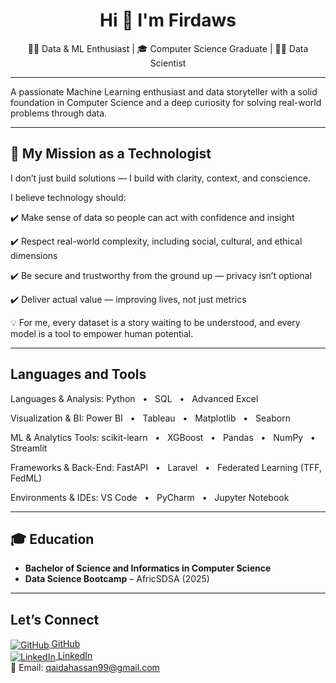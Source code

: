 <h1 align="center">Hi 👋 I'm Firdaws</h1>
<p align="center">
  👩‍💻 Data & ML Enthusiast | 🎓 Computer Science Graduate | 👩‍💻 Data Scientist
</p>

---
A passionate Machine Learning enthusiast and data storyteller with a solid foundation in Computer Science and a deep curiosity for solving real-world problems through data.

---

## 🌟 My Mission as a Technologist
I don’t just build solutions — I build with clarity, context, and conscience.

I believe technology should:

✔️ Make sense of data so people can act with confidence and insight

✔️ Respect real-world complexity, including social, cultural, and ethical dimensions

✔️ Be secure and trustworthy from the ground up — privacy isn’t optional

✔️ Deliver actual value — improving lives, not just metrics

💡 For me, every dataset is a story waiting to be understood,
and every model is a tool to empower human potential.

---

##  Languages and Tools

Languages & Analysis:
Python   •   SQL   •   Advanced Excel

Visualization & BI:
Power BI   •   Tableau   •   Matplotlib   •   Seaborn

ML & Analytics Tools:
scikit-learn   •   XGBoost   •   Pandas   •   NumPy   •   Streamlit

Frameworks & Back-End:
FastAPI   •   Laravel   •   Federated Learning (TFF, FedML)

Environments & IDEs:
VS Code   •   PyCharm   •   Jupyter Notebook

<div align="left">





</div>

----

## 🎓 Education

- **Bachelor of Science and Informatics in Computer Science**  
- **Data Science Bootcamp** – AfricSDSA (2025)

---

##  Let’s Connect

[<img src="https://img.icons8.com/ios-glyphs/30/000000/github.png" alt="GitHub" align="center"/> GitHub](https://github.com/Firdawws)  
[<img src="https://img.icons8.com/ios-filled/30/0A66C2/linkedin.png" alt="LinkedIn" align="center"/> LinkedIn](https://www.linkedin.com/feed/)  
📩 Email: qaidahassan99@gmail.com

